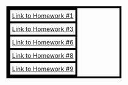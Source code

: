 
<!DOCTYPE html>
<html>
<head>
<style>
table, th, td {
  border: 5px solid black;
  border-collapse: collapse;
}
th, td {
  padding: 5px;
}
</style>
</head>
<body>

<table style="width:60%" align = "center">
  <tr>
    <td><a href= "https://yifan-fanyi.github.io/csci571_0518.html">Link to Homework #1</a></td>
  </tr>
  <tr>
    <td><a href= "https://yifan-fanyi.github.io/HW3/csci571_0519.html">Link to Homework #3</a></td>
  </tr>
  <tr>
    <td><a href= "https://csci571-351604.wl.r.appspot.com">Link to Homework #6</a></td>
  </tr>
  <tr>
    <td><a href= "https://hw8-ea7aluo2ea-wl.a.run.app">Link to Homework #8</a></td>
  </tr><tr>
    <td><a href= "https://hw8-ea7aluo2ea-wl.a.run.app">Link to Homework #9 </a></td>
  </tr>
  </table>
</body>
</html>
